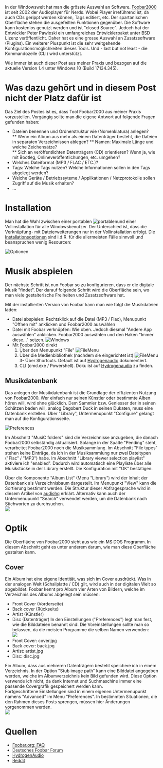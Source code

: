 In der Windowswelt hat man die grösste Auswahl an Software. [Foobar2000](http://www.foobar2000.org) ist seit 2002 der Audioplayer für Nerds. Wobei Player irreführend ist, da auch CDs gerippt werden können, Tags editiert, etc. Der spartanischen Oberfläche stehen die ausgefeilten Funktionen gegenüber. Die Software kann kostenlos genutzt werden und ist "closed Source". Jedoch hat der Entwickler Peter Pawloski ein umfangreiches Entwicklerpaket unter BSD Lizenz veröffentlicht. Daher hat es eine grosse Auswahl an Zusatzsoftware (Plugins). Ein weiterer Pluspunkt ist die sehr weitgehende Konfigurationsmöglichkeiten dieses Tools. Und - last but not least - die Kommandozeile (CLI) wird unterstützt.

Wie immer ist auch dieser Post aus meiner Praxis und bezogen auf die aktuelle Version 1.4 unter Windows 10 (Build 17134.345).  

# Was dazu gehört und in diesem Post nicht der Platz dafür ist

Das Ziel des Postes ist es, dass Tool Foobar2000 aus meiner Praxis vorzustellen. Vorgängig sollte man die eigene Antwort auf folgende Fragen gefunden haben:  

* Dateien benennen und Ordnerstruktur wie (Nomenklatura) anlegen?  
** Wenn ein Album aus mehr als einem Datenträger besteht, die Dateien in separaten Verzeichnissen ablegen?
** Namen: Maximale Länge und welche Zeichensätze?  
** Sich an veröffentlichten Datenträgern (CD) orientieren? Wenn ja, wie mit Bootleg, Onlineveröffentlichungen, etc. umgehen?  
* Welches Dateiformat (MP3 / FLAC / ETC.)?  
* Tags: Welche Tags nutzen? Welche Informationen sollen in den Tags abgelegt werden?
* Welche Geräte / Betriebssyteme / Applikationen / Netzprotokolle sollen Zugriff auf die Musik erhalten?
* ...

# Installation  

Man hat die Wahl zwischen einer portablen ![portablen](..\foobar\install.png)und einer Vollinstallation für alle Windowsbenutzer. Der Unterschied ist, dass die Verknüpfung- mit Dateierweiterungen nur in der Vollinstallation erfolgt. 
 Die [Installationsoptionen](http://wiki.hydrogenaud.io/index.php?title=Foobar2000:Components#Included_in_the_installer) sind i.d.R. für die allermeisten Fälle sinnvoll und beanspruchen wenig Resourcen:  

![Optionen](..\foobar\install-option.png)  

# Musik abspielen

Der nächste Schritt ist nun Foobar so zu konfigurieren, dass er die digitale Musik "findet". Der darauf folgende Schritt wird die Oberfläche sein, wo man viele gestalterische Freiheiten und Zusatzsoftware hat.

Mit der installierten Version von Foobar kann man wie folgt die Musikdateien laden:  
*  Datei abspielen: Rechtsklick auf die Datei (MP3 / Flac), Menupunkt "Öffnen mit" anklicken und Foobar2000 auswählen
*  Datei mit Foobar verknüpfen: Wie oben. Jedoch diesmal "Andere App auswählen" anklicken. Foobar2000 auswählen und den Haken "Immer diese..." setzen.  ![Windows](..\foobar\dateityp.png)  
*  Mit Foobar2000 direkt  
   1. Über den Menupunkt "File"   ![FileMenu](..\foobar\filemenu.png)
   2. Über die Medienbibliothek (nachdem sie eingerichtet ist)  ![FileMenu](..\foobar\library.png)
   3- Über Shortcuts. Default ist auf [Hydrogenaudio](https://wiki.hydrogenaud.io/index.php?title=Foobar2000:Preferences:General:Keyboard_Shortcuts#Key) dokumentiert.  
   1. CLI (cmd.exe / Powershell). Doku ist auf [Hydrogenaudio](https://wiki.hydrogenaud.io/index.php?title=Foobar2000:Commandline_Guide) zu finden.  

## Musikdatenbank

Das anlegen der Musikdatenbank ist die Grundlage der effizienten Nutzung von Foobar2000. Wer einfach nur seinen Künstler oder bestimmte Alben hören will, wird ohne glücklich. Dem Sammler bzw. Geniesser der in seinen Schätzen baden will, analog Dagobert Duck in seinen Dukaten, muss eine Datenbank erstellen. Über "Library", Untermenupunkt "Configure" gelangt man auf die Konfigurationsseite.  

![Preferences](..\foobar\preferences.png)  

Im Abschnitt "MusiC folders" sind die Verzeichnisse anzugeben, die danach Foobar2000 selbständig aktualisiert. Solange in der Spalte "Pending" steht, verarbeitet Foobar2000 noch die Musiksammlung. Im Abschnitt "File types" stehen keine Einträge, da ich in der Musiksammlung nur zwei Dateitypen ("Flac" / "MP3") habe. Im Abschnitt "Library viewer selection playlist" aktiviere ich "enabled". Dadurch wird automatisch eine Playliste über alle Musikstücke in der Library erstellt. Die Konfiguration mit "OK" bestätigen.  

Über die Komponente "Album List" (Menu "Library") wird der Inhalt der Datenbank als Verzeichnisbaum dargestellt. Im Menupunkt "View" kann die Sortierung bestimmt werden. Die Struktur dieser Abfragesprache wird in diesem Artikel von [audiohq](https://www.audiohq.de/viewtopic.php?id=1089) erklärt. Alternativ kann auch der Untermenupunkt "Search" verwendet werden, um die Datenbank nach Stichworten zu durchsuchen.  
![](../foobar/album-list.png)

# Optik  

Die Oberfläche von Foobar2000 sieht aus wie ein MS DOS Programm. In diesem Abschnitt geht es unter anderem darum, wie man diese Oberfläche gestalten kann.

## Cover  

Ein Album hat eine eigene Identität, was sich im Cover ausdrückt. Was in der analogen Welt (Schallplatte / CD) gilt, wird auch in der digitalen Welt so abgebildet. Foobar kennt pro Album vier Arten von Bildern, welche im Verzeichnis des Albums abgelegt sein müssen:      
* Front Cover (Vorderseite)
* Back cover  (Rückseite)
* Artist       (Künstler) 
* Disc         (Datenträger)
In den Einstellungen ("Preferences") legt man fest, wie die Bilddateien benannt sind. Die Voreinstellungen sollte man so belassen, da die meisten Programme die selben Namen verwenden:  
![](../foobar/display.png)  
* Front Cover:    cover.jpg
* Back cover:     back.jpg
* Artist:         artist.jpg
* Disc:           disc.jpg

Ein Album, dass aus mehreren Datenträgern besteht speichere ich in einem Verzeichnis. In der Option "Stub image path" kann eine Bilddatei angegeben werden, welche im Albumverzeichnis kein Bild gefunden wird. Diese Option verwende ich nicht, da dank Internet und Suchmaschine immer eine passende Covergrafik gespeichert werden kann.  
Fortgeschrittene Einstellungen sind in einem eigenen Untermenupunkt namens "Advanced" im Menu "Preferences". In bestimmten Situationen, die den Rahmen dieses Posts sprengen, müssen hier Änderungen vorgenommen werden.  
![](../foobar/display.png)  

# Quellen

* [Foobar.org: FAQ](https://www.foobar2000.org/FAQ)
* [Deutsches Foobar Forum](http://foobar-users.de/index.php)
* [HydrogenAudio](https://hydrogenaud.io/index.php?PHPSESSID=e5or8l3adon8cu3m59rj1l51p6&board=28.0)
* [Reddit](https://www.reddit.com/r/foobar2000/)